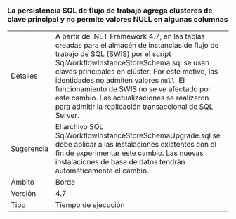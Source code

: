 ### <a name="workflow-sql-persistence-adds-primary-key-clusters-and-disallows-null-values-in-some-columns"></a>La persistencia SQL de flujo de trabajo agrega clústeres de clave principal y no permite valores NULL en algunas columnas

|   |   |
|---|---|
|Detalles|A partir de .NET Framework 4.7, en las tablas creadas para el almacén de instancias de flujo de trabajo de SQL (SWIS) por el script SqlWorkflowInstanceStoreSchema.sql se usan claves principales en clúster. Por este motivo, las identidades no admiten valores <code>null</code>. El funcionamiento de SWIS no se ve afectado por este cambio. Las actualizaciones se realizaron para admitir la replicación transaccional de SQL Server.|
|Sugerencia|El archivo SQL SqlWorkflowInstanceStoreSchemaUpgrade.sql se debe aplicar a las instalaciones existentes con el fin de experimentar este cambio. Las nuevas instalaciones de base de datos tendrán automáticamente el cambio.|
|Ámbito|Borde|
|Versión|4.7|
|Tipo|Tiempo de ejecución|

